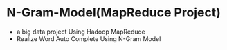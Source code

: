 # N-Gram-Model(MapReduce Project)
- a big data project Using Hadoop MapReduce
- Realize Word Auto Complete Using N-Gram Model
